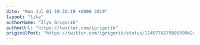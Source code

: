 ```yaml
---
date: "Mon Jul 01 19:36:19 +0000 2019"
layout: "like"
authorName: "Ilya Grigorik"
authorUrl: "https://twitter.com/igrigorik"
originalPost: "https://twitter.com/igrigorik/status/1145778175898599424"
---
```

